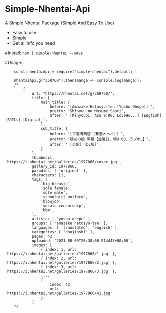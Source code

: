 # Simple-Nhentai-Api
 A Simple Nhentai Package (Simple And Easy To Use)
* Easy to use
* Simple
* Get all info you need

#Install:
``npm i simple-nhentai --save``

#Usage:

        const nhentaiApi = require("simple-nhentai").default;
        
        nhentaiApi.g("368760").then(manga => console.log(manga));
        /*
            {
                url: "https://nhentai.net/g/368760/",
                title: {
                    main_title: {
                        before: '[Amazake Hatosyo-ten (Yoshu Ohepe)] ',
                        pretty: 'Shinyuu no Musume Saori',
                        after: ' [Kinyoubi, Asa 9:00, LoveHo...] [English] [SDTLs] [Digital]',
                    },
                    sub_title: {
                        before: '[甘酒鳩商店 (養酒オヘペ)] ',
                        pretty: '親友の娘 早織【金曜日、朝9:00、ラブホ…】',
                        after: ' [英訳] [DL版]',
                    }
                },
                thumbnail: 'https://t.nhentai.net/galleries/1977866/cover.jpg',
                gallery_id: 1977866,
                parodies: [ 'original' ],
                characters: [],
                tags: [
                    'big breasts',
                    'sole female',
                    'sole male',
                    'schoolgirl uniform',
                    'blowjob',
                    'mosaic censorship',
                    'bbm',
                ],
                artists: [ 'yoshu ohepe' ],
                groups: [ 'amazake hatosyo-ten' ],
                languages: [ 'translated', 'english' ],
                categories: [ 'doujinshi' ],
                pages: 42,
                uploaded: '2021-08-09T20:38:00.914445+00:00',
                images: [
                    { index: 1, url: 'https://i.nhentai.net/galleries/1977866/1.jpg' },
                    { index: 2, url: 'https://i.nhentai.net/galleries/1977866/2.jpg' },
                    { index: 3, url: 'https://i.nhentai.net/galleries/1977866/3.jpg' },
                    ....
                    {
                        index: 42,
                        url: 'https://i.nhentai.net/galleries/1977866/42.jpg'
                    },
                ]
        */
